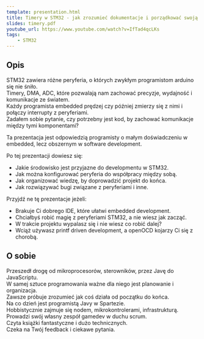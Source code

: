 ```yaml
---
template: presentation.html
title: Timery w STM32 - jak zrozumieć dokumentacje i porządkować swoją pracę
slides: timery.pdf
youtube_url: https://www.youtube.com/watch?v=IfTad4qcLKs
tags:
    - STM32
---
```


## Opis

STM32 zawiera różne peryferia, o których zwykłym programistom arduino się nie śniło.  
Timery, DMA, ADC, które pozwalają nam zachować precyzje, wydajność i komunikacje ze światem.  
Każdy programista embedded prędzej czy później zmierzy się z nimi i połączy interrupty z peryferiami.  
Zadałem sobie pytanie, czy potrzebny jest kod, by zachować komunikacje między tymi komponentami?

Ta prezentacja jest odpowiedzią programisty o małym doświadczeniu w embedded, lecz obszernym w software development.

Po tej prezentacji dowiesz się:

- Jakie środowisko jest przyjazne do developmentu w STM32.
- Jak można konfigurować peryferia do współpracy między sobą.
- Jak organizować wiedzę, by doprowadzić projekt do końca.
- Jak rozwiązywać bugi związane z peryferiami i inne.

Przyjdź ne tę prezentacje jeżeli:

- Brakuje Ci dobrego IDE, które ułatwi embedded development.
- Chciałbyś robić magię z peryferiami STM32, a nie wiesz jak zacząć.
- W trakcie projektu wypalasz się i nie wiesz co robić dalej?
- Wciąż używasz printf driven development, a openOCD kojarzy Ci się z chorobą.

## O sobie
Przeszedł drogę od mikroprocesorów, sterowników, przez Javę do JavaScriptu.  
W samej sztuce programowania ważne dla niego jest planowanie i organizacja.  
Zawsze próbuje zrozumieć jak coś działa od początku do końca.  
Na co dzień jest programistą Javy w Spartezie.  
Hobbistycznie zajmuje się nodem, mikrokontrolerami, infrastrukturą.  
Prowadzi swój własny zespół gamedev w duchu scrum.  
Czyta książki fantastyczne i dużo technicznych.  
Czeka na Twój feedback i ciekawe pytania.

